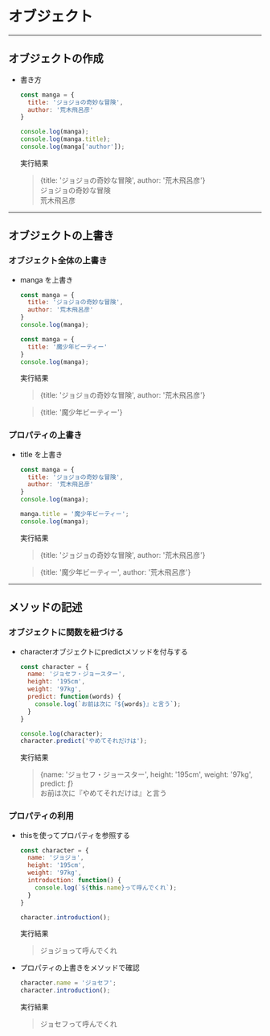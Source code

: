 # オブジェクト

***

## オブジェクトの作成

* 書き方

  ```javascript
  const manga = {
    title: 'ジョジョの奇妙な冒険',
    author: '荒木飛呂彦'
  }

  console.log(manga);
  console.log(manga.title);
  console.log(manga['author']);
  ```

  実行結果

  > {title: 'ジョジョの奇妙な冒険', author: '荒木飛呂彦'}  
    ジョジョの奇妙な冒険  
    荒木飛呂彦

***

## オブジェクトの上書き

### オブジェクト全体の上書き

* manga を上書き

  ```javascript
  const manga = {
    title: 'ジョジョの奇妙な冒険',
    author: '荒木飛呂彦'
  }
  console.log(manga);
  ```

  ```javascript
  const manga = {
    title: '魔少年ビーティー'
  }
  console.log(manga);
  ```

  実行結果

  > {title: 'ジョジョの奇妙な冒険', author: '荒木飛呂彦'}

  > {title: '魔少年ビーティー'}

### プロパティの上書き

* title を上書き

  ```javascript
  const manga = {
    title: 'ジョジョの奇妙な冒険',
    author: '荒木飛呂彦'
  }
  console.log(manga);
  ```

  ```javascript
  manga.title = '魔少年ビーティー';
  console.log(manga);
  ```

  実行結果

  > {title: 'ジョジョの奇妙な冒険', author: '荒木飛呂彦'}

  > {title: '魔少年ビーティー', author: '荒木飛呂彦'}

***

## メソッドの記述

### オブジェクトに関数を紐づける

* characterオブジェクトにpredictメソッドを付与する

  ```javascript
  const character = {
    name: 'ジョセフ・ジョースター',
    height: '195cm',
    weight: '97kg',
    predict: function(words) {
      console.log(`お前は次に『${words}』と言う`);
    }
  }

  console.log(character);
  character.predict('やめてそれだけは');
  ```

  実行結果

  > {name: 'ジョセフ・ジョースター', height: '195cm', weight: '97kg', predict: ƒ}  
    お前は次に『やめてそれだけは』と言う

### プロパティの利用

* thisを使ってプロパティを参照する

  ```javascript
  const character = {
    name: 'ジョジョ',
    height: '195cm',
    weight: '97kg',
    introduction: function() {
      console.log(`${this.name}って呼んでくれ`);
    }
  }

  character.introduction();
  ```

  実行結果

  > ジョジョって呼んでくれ

* プロパティの上書きをメソッドで確認

  ```javascript
  character.name = 'ジョセフ';
  character.introduction();
  ```

  実行結果

  > ジョセフって呼んでくれ

